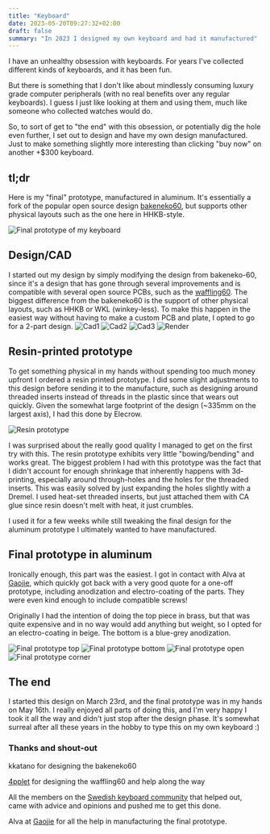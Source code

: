 ```yaml
---
title: "Keyboard"
date: 2023-05-20T09:27:32+02:00
draft: false
summary: "In 2023 I designed my own keyboard and had it manufactured"
---
```

I have an unhealthy obsession with keyboards. For years I've collected different kinds of keyboards, and it has been fun.

But there is something that I don't like about mindlessly consuming luxury grade computer peripherals (with no real benefits over any regular keyboards). I guess I just like looking at them and using them, much like someone who collected watches would do.

So, to sort of get to "the end" with this obsession, or potentially dig the hole even further, I set out to design and have my own design manufactured. Just to make something slightly more interesting than clicking "buy now" on another +$300 keyboard.


## tl;dr
Here is my "final" prototype, manufactured in aluminum. It's essentially a fork of the popular open source design [bakeneko60](https://github.com/kkatano/bakeneko-60), but supports other physical layouts such as the one here in HHKB-style.

![Final prototype of my keyboard](final.jpg "Final prototype of my keyboard")

## Design/CAD
I started out my design by simply modifying the design from bakeneko-60, since it's a design that has gone through several improvements and is compatible with several open source PCBs, such as the [waffling60](https://github.com/4pplet/waffling60).
The biggest difference from the bakeneko60 is the support of other physical layouts, such as HHKB or WKL (winkey-less). To make this happen in the easiest way without having to make a custom PCB and plate, I opted to go for a 2-part design.
![Cad1](cad1.jpg "Cad1")
![Cad2](cad2.jpg "Cad2")
![Cad3](cad3.jpg "Cad3")
![Render](pretty_render.png "Render in blender of keyboard")

## Resin-printed prototype
To get something physical in my hands without spending too much money upfront I ordered a resin printed prototype. I did some slight adjustments to this design before sending it to the manufacture, such as designing around threaded inserts instead of threads in the plastic since that wears out quickly. Given the somewhat large footprint of the design (~335mm on the largest axis), I had this done by Elecrow.

![Resin prototype](DSCF1135.jpg "resin prototype")

I was surprised about the really good quality I managed to get on the first try with this. The resin prototype exhibits very little "bowing/bending" and works great.
The biggest problem I had with this prototype was the fact that I didn't account for enough shrinkage that inherently happens with 3d-printing, especially around through-holes and the holes for the threaded inserts. This was easily solved by just expanding the holes slightly with a Dremel.
I used heat-set threaded inserts, but just attached them with CA glue since resin doesn't melt with heat, it just crumbles.

I used it for a few weeks while still tweaking the final design for the aluminum prototype I ultimately wanted to have manufactured.

## Final prototype in aluminum
Ironically enough, this part was the easiest. I got in contact with Alva at [Gaojie](https://www.gj-prototype.com/), which quickly got back with a very good quote for a one-off prototype, including anodization and electro-coating of the parts. They were even kind enough to include compatible screws!

Originally I had the intention of doing the top piece in brass, but that was quite expensive and in no way would add anything but weight, so I opted for an electro-coating in beige. The bottom is a blue-grey anodization.

![Final prototype top](DSCF1131.jpg "final prototype top")
![Final prototype bottom](DSCF1132.jpg "final prototype bottom")
![Final prototype open](DSCF1133.jpg "final prototype open")
![Final prototype corner](detail_corner.jpg "Final prototype top corner")



## The end
I started this design on March 23rd, and the final prototype was in my hands on May 16th. I really enjoyed all parts of doing this, and I'm very happy I took it all the way and didn't just stop after the design phase. It's somewhat surreal after all these years in the hobby to type this on my own keyboard :)

### Thanks and shout-out
kkatano for designing the bakeneko60

[4pplet](https://4pplet.com/) for designing the waffling60 and help along the way

All the members on the [Swedish keyboard community](https://mekaniskatangentbord.se) that helped out, came with advice and opinions and pushed me to get this done. 

Alva at [Gaojie](https://www.gj-prototype.com/) for all the help in manufacturing the final prototype.
